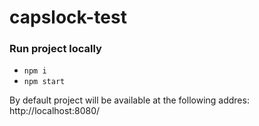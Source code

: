 # capslock-test

### Run project locally 
- `npm i`
- `npm start`

By default project will be available at the following addres: http://localhost:8080/
